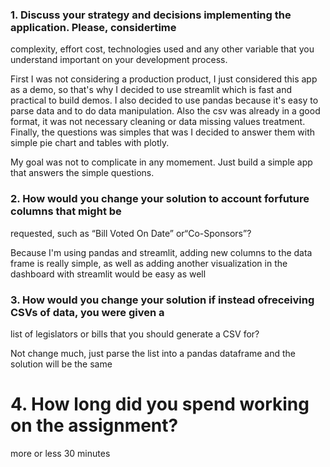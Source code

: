 ### 1. Discuss your strategy and decisions implementing the application. Please, considertime
complexity, effort cost, technologies used and any other variable that you understand
important on your development process.

First I was not considering a production product, I just considered this app as a demo, so that's 
why I decided to use streamlit which is fast and practical to build demos. I also decided to use pandas
because it's easy to parse data and to do data manipulation. Also the csv was already in a good format, 
it was not necessary cleaning or data missing values treatment. Finally, the questions was simples
that was I decided to answer them with simple pie chart and tables with plotly.

My goal was not to complicate in any momement. Just build a simple app that answers the simple questions.

### 2. How would you change your solution to account forfuture columns that might be
requested, such as “Bill Voted On Date” or“Co-Sponsors”?

Because I'm using pandas and streamlit, adding new columns to the data frame is really simple,
as well as adding another visualization in the dashboard with streamlit would be easy as well

### 3. How would you change your solution if instead ofreceiving CSVs of data, you were given a
list of legislators or bills that you should generate a CSV for?

Not change much, just parse the list into a pandas dataframe and the solution will be the same


# 4. How long did you spend working on the assignment?
more or less 30 minutes